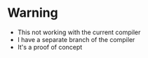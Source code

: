 # Warning

- This not working with the current compiler
- I have a separate branch of the compiler
- It's a proof of concept
